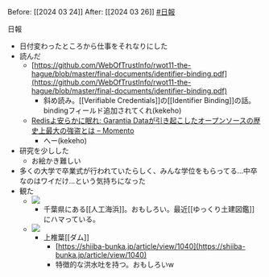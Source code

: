 Before: [[2024 03 24]]
After: [[2024 03 26]]
[#日報](日報/日報.md)

日報
- 日付変わったところから仕事をそれなりにした
- 読んだ
	- [https://github.com/WebOfTrustInfo/rwot11-the-hague/blob/master/final-documents/identifier-binding.pdf](https://github.com/WebOfTrustInfo/rwot11-the-hague/blob/master/final-documents/identifier-binding.pdf)
		- 斜め読み。[[Verifiable Credentials]]の[[Identifier Binding]]の話。bindingフィールド追加されてくれ(kekeho)
	- [Redisよ安らかに眠れ: Garantia Dataが引き起こしたオープンソースの歴史上最大の強盗とは – Momento](https://jp.gomomento.com/blog/rip-redis-how-garantia-data-pulled-off-the-biggest-heist-in-open-source-history/)
		- へー(kekeho)
- 研究を少しした
	- お絵かき難しい
- 多くの大学で卒業式が行われていたらしく、みんな学位をもらってる…中卒なのはワイだけ…という気持ちになった
- 観た
	- ![](https://www.youtube.com/watch?v=V_XUQufhIdc)
		- 千葉県にある[[人工海浜]]。おもしろい。最近[[ゆっくり土建図鑑]]にハマっている。
	- ![](https://www.youtube.com/watch?v=DqcVOMe7oIE)
		- 上椎葉[[ダム]]
			- [https://shiiba-bunka.jp/article/view/1040](https://shiiba-bunka.jp/article/view/1040)
			- 特徴的な洪水吐を持つ。おもしろいw
